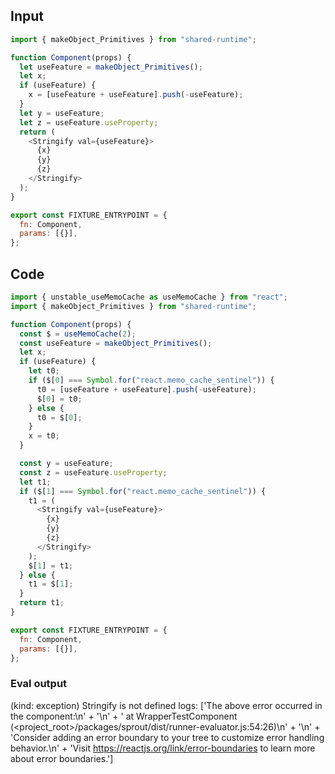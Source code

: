 
## Input

```javascript
import { makeObject_Primitives } from "shared-runtime";

function Component(props) {
  let useFeature = makeObject_Primitives();
  let x;
  if (useFeature) {
    x = [useFeature + useFeature].push(-useFeature);
  }
  let y = useFeature;
  let z = useFeature.useProperty;
  return (
    <Stringify val={useFeature}>
      {x}
      {y}
      {z}
    </Stringify>
  );
}

export const FIXTURE_ENTRYPOINT = {
  fn: Component,
  params: [{}],
};

```

## Code

```javascript
import { unstable_useMemoCache as useMemoCache } from "react";
import { makeObject_Primitives } from "shared-runtime";

function Component(props) {
  const $ = useMemoCache(2);
  const useFeature = makeObject_Primitives();
  let x;
  if (useFeature) {
    let t0;
    if ($[0] === Symbol.for("react.memo_cache_sentinel")) {
      t0 = [useFeature + useFeature].push(-useFeature);
      $[0] = t0;
    } else {
      t0 = $[0];
    }
    x = t0;
  }

  const y = useFeature;
  const z = useFeature.useProperty;
  let t1;
  if ($[1] === Symbol.for("react.memo_cache_sentinel")) {
    t1 = (
      <Stringify val={useFeature}>
        {x}
        {y}
        {z}
      </Stringify>
    );
    $[1] = t1;
  } else {
    t1 = $[1];
  }
  return t1;
}

export const FIXTURE_ENTRYPOINT = {
  fn: Component,
  params: [{}],
};

```
      
### Eval output
(kind: exception) Stringify is not defined
logs: ['The above error occurred in the <WrapperTestComponent> component:\n' +
  '\n' +
  '    at WrapperTestComponent (<project_root>/packages/sprout/dist/runner-evaluator.js:54:26)\n' +
  '\n' +
  'Consider adding an error boundary to your tree to customize error handling behavior.\n' +
  'Visit https://reactjs.org/link/error-boundaries to learn more about error boundaries.']